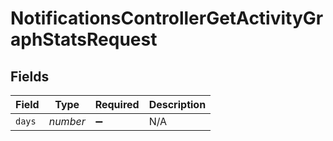 # NotificationsControllerGetActivityGraphStatsRequest


## Fields

| Field              | Type               | Required           | Description        |
| ------------------ | ------------------ | ------------------ | ------------------ |
| `days`             | *number*           | :heavy_minus_sign: | N/A                |